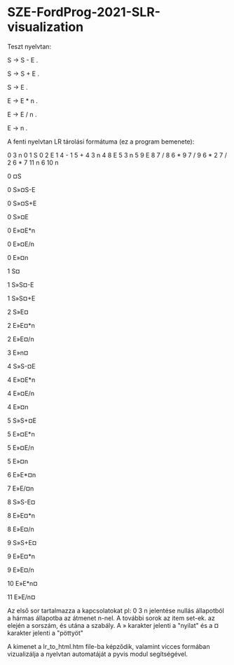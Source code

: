 # SZE-FordProg-2021-SLR-visualization

Teszt nyelvtan:

S -> S - E .

S -> S + E .

S -> E .

E -> E * n .

E -> E / n .

E -> n .


A fenti nyelvtan LR tárolási formátuma (ez a program bemenete): 

0 3 n 0 1 S 0 2 E 1 4 - 1 5 + 4 3 n 4 8 E 5 3 n 5 9 E 8 7 / 8 6 * 9 7 / 9 6 * 2 7 / 2 6 * 7 11 n 6 10 n

0 ¤S

0 S»¤S-E

0 S»¤S+E

0 S»¤E

0 E»¤E*n

0 E»¤E/n

0 E»¤n

1 S¤

1 S»S¤-E

1 S»S¤+E

2 S»E¤

2 E»E¤*n

2 E»E¤/n

3 E»n¤

4 S»S-¤E

4 E»¤E*n

4 E»¤E/n

4 E»¤n

5 S»S+¤E

5 E»¤E*n

5 E»¤E/n

5 E»¤n

6 E»E*¤n

7 E»E/¤n

8 S»S-E¤

8 E»E¤*n

8 E»E¤/n

9 S»S+E¤

9 E»E¤*n

9 E»E¤/n

10 E»E*n¤

11 E»E/n¤


Az első sor tartalmazza a kapcsolatokat pl: 0 3 n jelentése nullás állapotból a hármas állapotba az átmenet n-nel.
A további sorok az item set-ek. az elején a sorszám, és utána a szabály. A » karakter jelenti a "nyilat" és a ¤ karakter jelenti a "pöttyöt"

A kimenet a lr_to_html.htm file-ba képződik, valamint vicces formában vizualizálja a nyelvtan automatáját a pyvis modul segítségével.

